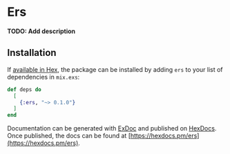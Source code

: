 # Ers

**TODO: Add description**

## Installation

If [available in Hex](https://hex.pm/docs/publish), the package can be installed
by adding `ers` to your list of dependencies in `mix.exs`:

```elixir
def deps do
  [
    {:ers, "~> 0.1.0"}
  ]
end
```

Documentation can be generated with [ExDoc](https://github.com/elixir-lang/ex_doc)
and published on [HexDocs](https://hexdocs.pm). Once published, the docs can
be found at [https://hexdocs.pm/ers](https://hexdocs.pm/ers).

